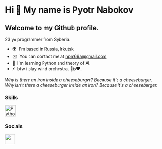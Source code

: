 Hi 👋 My name is Pyotr Nabokov
==============================
Welcome to my Github profile.
-----------------------------
23 yo programmer from Syberia. 

* 🌍  I'm based in Russia, Irkutsk
* ✉️  You can contact me at [npm69a@gmail.com](mailto:npm69a@gmail.com)
* 🧠  I'm learning Python and theory of AI.
* ⚡  btw i play wind orchestra. 🎺is❤.

<i>Why is there an iron inside a cheeseburger? Because it's a cheeseburger. Why isn't there a cheeseburger inside an iron? Because it's a cheeseburger.</i>
### Skills
<p align="left">
<a href="https://www.python.org/" target="_blank" rel="noreferrer"><img src="https://raw.githubusercontent.com/danielcranney/readme-generator/main/public/icons/skills/python-colored.svg" width="36" height="36" alt="Python" /></a>

### Socials
<p align="left"> <a href="https://www.github.com/npm69a" target="_blank" rel="noreferrer"> <picture> <source media="(prefers-color-scheme: dark)" srcset="https://raw.githubusercontent.com/danielcranney/readme-generator/main/public/icons/socials/github-dark.svg" /> <source media="(prefers-color-scheme: light)" srcset="https://raw.githubusercontent.com/danielcranney/readme-generator/main/public/icons/socials/github.svg" /> <img src="https://raw.githubusercontent.com/danielcranney/readme-generator/main/public/icons/socials/github.svg" width="32" height="32" /> </picture> </a></p>
